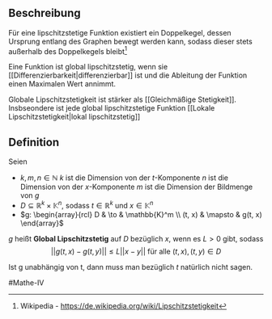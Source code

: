 ## Beschreibung
Für eine lipschitzstetige Funktion existiert ein Doppelkegel, dessen Ursprung entlang des Graphen bewegt werden kann, sodass dieser stets außerhalb des Doppelkegels bleibt[^1]

Eine Funktion ist global lipschitzstetig, wenn sie [[Differenzierbarkeit|differenzierbar]] ist und die Ableitung der Funktion einen Maximalen Wert annimmt. 

Globale Lipschitzstetigkeit ist stärker als [[Gleichmäßige Stetigkeit]].
Insbseondere ist jede global lipschitzstetige Funktion [[Lokale Lipschitzstetigkeit|lokal lipschitzstetig]]
## Definition
Seien
- $k, m, n \in \mathbb{N}$
$k$ ist die Dimension von der $t$-Komponente
$n$ ist die Dimension von der $x$-Komponente
$m$ ist die Dimension der Bildmenge von $g$
- $D \subseteq \mathbb{R}^k \times \mathbb{K}^n$, sodass $t \in \mathbb{R}^k$ und $x\in \mathbb{K}^n$
- $g: \begin{array}{rcl} D & \to & \mathbb{K}^m \\ (t, x) & \mapsto & g(t, x) \end{array}$

$g$ heißt **Global Lipschitzstetig** auf $D$ bezüglich $x$, wenn es $L>0$ gibt, sodass
$$||g(t, x)-g(t, y)|| \leq L||x-y|| \text{ für alle } (t, x), (t, y) \in D$$

Ist g unabhängig von t, dann muss man bezüglich $t$ natürlich nicht sagen.

#Mathe-IV 
[^1]:  Wikipedia - https://de.wikipedia.org/wiki/Lipschitzstetigkeit